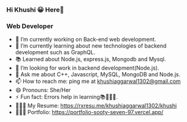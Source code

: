 ### Hi Khushi 😀 Here👋
### Web Developer
- 🔭 I’m currently working on Back-end web development.
- 🌱 I’m currently learning about new technologies of backend development such as GraphQL.
- 📚 Learned about Node.js, express.js, Mongodb and Mysql.
- 🤔 I’m looking for work in backend development(Node.js).
- 💬 Ask me about C++, Javascript, MySQL, MongoDB and Node.js.
- 📫 How to reach me: ping me at khushiaggarwal1302@gmail.com
- 😄 Pronouns: She/Her
- ⚡ Fun fact: Errors help in learning📚🙇🏻‍♀️.
- 👩🏻‍💻 My Resume: https://rxresu.me/khushiaggarwal1302/khushi
- 👩🏼‍🎓 Portfolio: https://portfolio-sooty-seven-97.vercel.app/
